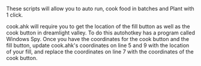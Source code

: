These scripts will allow you to auto run, cook food in batches and Plant with 1 click.

cook.ahk will require you to get the location of the fill button as well as the cook button in dreamlight valley.  To do this autohotkey has a program called Windows Spy.  Once you have the coordinates for the cook button and the fill button, update cook.ahk's coordinates on line 5 and 9 with the location of your fill, and replace the coordinates on line 7 with the coordinates of the cook button.
